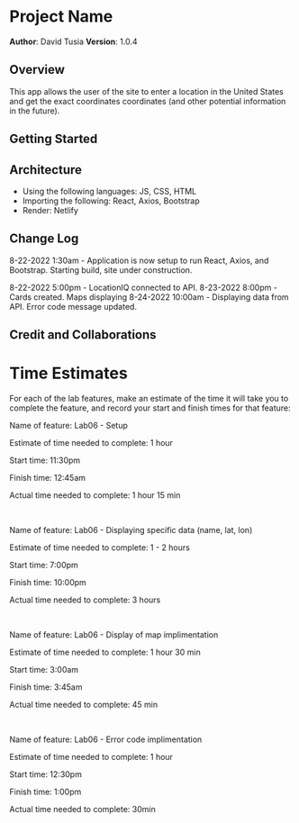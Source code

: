 # Project Name

**Author**: David Tusia
**Version**: 1.0.4

## Overview
<!-- Provide a high level overview of what this application is and why you are building it, beyond the fact that it's an assignment for this class. (i.e. What's your problem domain?) -->

This app allows the user of the site to enter a location in the United States and get the exact coordinates coordinates (and other potential information in the future).

## Getting Started
<!-- What are the steps that a user must take in order to build this app on their own machine and get it running? -->

## Architecture
<!-- Provide a detailed description of the application design. What technologies (languages, libraries, etc) you're using, and any other relevant design information. -->
- Using the following languages: JS, CSS, HTML
- Importing the following: React, Axios, Bootstrap
- Render: Netlify

## Change Log
<!-- Use this area to document the iterative changes made to your application as each feature is successfully implemented. Use time stamps. Here's an example:

01-01-2021 4:59pm - Application now has a fully-functional express server, with a GET route for the location resource. -->
8-22-2022 1:30am - Application is now setup to run React, Axios, and Bootstrap. Starting build, site under construction.

8-22-2022 5:00pm - LocationIQ connected to API. 
8-23-2022 8:00pm - Cards created. Maps displaying
8-24-2022 10:00am - Displaying data from API. Error code message updated.


## Credit and Collaborations
<!-- Give credit (and a link) to other people or resources that helped you build this application. -->


# Time Estimates
For each of the lab features, make an estimate of the time it will take you to complete the feature, and record your start and finish times for that feature:

Name of feature: Lab06 - Setup

Estimate of time needed to complete: 1 hour

Start time: 11:30pm

Finish time: 12:45am

Actual time needed to complete: 1 hour 15 min

<br>

Name of feature: Lab06 - Displaying specific data (name, lat, lon)

Estimate of time needed to complete: 1 - 2 hours

Start time: 7:00pm

Finish time: 10:00pm

Actual time needed to complete: 3 hours

<br>

Name of feature: Lab06 - Display of map implimentation

Estimate of time needed to complete: 1 hour 30 min

Start time: 3:00am

Finish time: 3:45am

Actual time needed to complete: 45 min

<br>

Name of feature: Lab06 - Error code implimentation

Estimate of time needed to complete: 1 hour

Start time: 12:30pm

Finish time: 1:00pm

Actual time needed to complete: 30min
